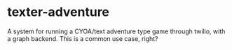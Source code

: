 # texter-adventure

A system for running a CYOA/text adventure type game through twilio, with a graph backend. This is a common use case, right?
